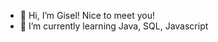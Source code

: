 - 👋 Hi, I’m Gisel! Nice to meet you!
- 🌱 I’m currently learning Java, SQL, Javascript

<!---
giselmn/giselmn is a ✨ special ✨ repository because its `README.md` (this file) appears on your GitHub profile.
You can click the Preview link to take a look at your changes.
--->
